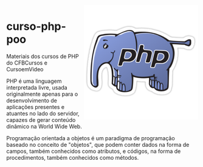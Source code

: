 <img src="kisspng-php-logo-programmer-computer-software-it-sticker-5ae9eabfa18986.5568151515252794236617.png" align="right" width="300">

# curso-php-poo

Materiais dos cursos de PHP do CFBCursos e CursoemVideo

PHP é uma linguagem interpretada livre, usada originalmente apenas para o desenvolvimento de aplicações presentes e atuantes no lado do servidor, capazes de gerar conteúdo dinâmico na World Wide Web.

Programação orientada a objetos é um paradigma de programação baseado no conceito de "objetos", que podem conter dados na forma de campos, também conhecidos como atributos, e códigos, na forma de procedimentos, também conhecidos como métodos.
